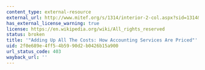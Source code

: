 ```yaml
---
content_type: external-resource
external_url: http://www.mitef.org/s/1314/interior-2-col.aspx?sid=1314&gid=5&pgid=5824
has_external_license_warning: true
license: https://en.wikipedia.org/wiki/All_rights_reserved
status: broken
title: '"Adding Up All The Costs: How Accounting Services Are Priced"'
uid: 2f0e689e-4ff5-4b59-90d2-b0426b15a900
url_status_code: 403
wayback_url: ''
---
```

